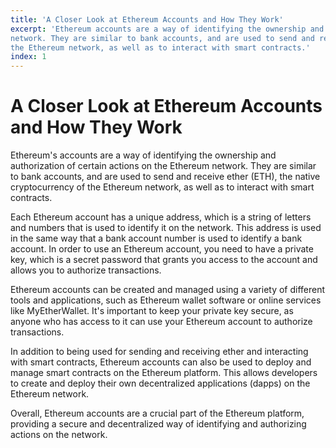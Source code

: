 ```yaml
---
title: 'A Closer Look at Ethereum Accounts and How They Work'
excerpt: 'Ethereum accounts are a way of identifying the ownership and authorization of certain actions on the Ethereum
network. They are similar to bank accounts, and are used to send and receive ether (ETH), the native cryptocurrency of
the Ethereum network, as well as to interact with smart contracts.'
index: 1
---
```


# A Closer Look at Ethereum Accounts and How They Work

Ethereum's accounts are a way of identifying the ownership and authorization of certain actions on the Ethereum network.
They are similar to bank accounts, and are used to send and receive ether (ETH), the native cryptocurrency of the
Ethereum network, as well as to interact with smart contracts.

Each Ethereum account has a unique address, which is a string of letters and numbers that is used to identify it on the
network. This address is used in the same way that a bank account number is used to identify a bank account. In order to
use an Ethereum account, you need to have a private key, which is a secret password that grants you access to the
account and allows you to authorize transactions.

Ethereum accounts can be created and managed using a variety of different tools and applications, such as Ethereum
wallet software or online services like MyEtherWallet. It's important to keep your private key secure, as anyone who has
access to it can use your Ethereum account to authorize transactions.

In addition to being used for sending and receiving ether and interacting with smart contracts, Ethereum accounts can
also be used to deploy and manage smart contracts on the Ethereum platform. This allows developers to create and deploy
their own decentralized applications (dapps) on the Ethereum network.

Overall, Ethereum accounts are a crucial part of the Ethereum platform, providing a secure and decentralized way of
identifying and authorizing actions on the network.
